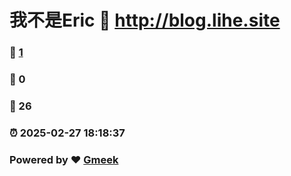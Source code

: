 # 我不是Eric :link: http://blog.lihe.site 
### :page_facing_up: [1](http://blog.lihe.site/tag.html) 
### :speech_balloon: 0 
### :hibiscus: 26 
### :alarm_clock: 2025-02-27 18:18:37 
### Powered by :heart: [Gmeek](https://github.com/Meekdai/Gmeek)
